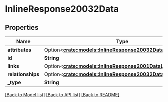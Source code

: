# InlineResponse20032Data

## Properties

Name | Type | Description | Notes
------------ | ------------- | ------------- | -------------
**attributes** | Option<[**crate::models::InlineResponse20032DataAttributes**](inline_response_200_32_data_attributes.md)> |  | [optional]
**id** | **String** |  | 
**links** | Option<[**crate::models::InlineResponse2001DataLinks**](inline_response_200_1_data_links.md)> |  | [optional]
**relationships** | Option<[**crate::models::InlineResponse20032DataRelationships**](inline_response_200_32_data_relationships.md)> |  | [optional]
**_type** | **String** |  | 

[[Back to Model list]](../README.md#documentation-for-models) [[Back to API list]](../README.md#documentation-for-api-endpoints) [[Back to README]](../README.md)


